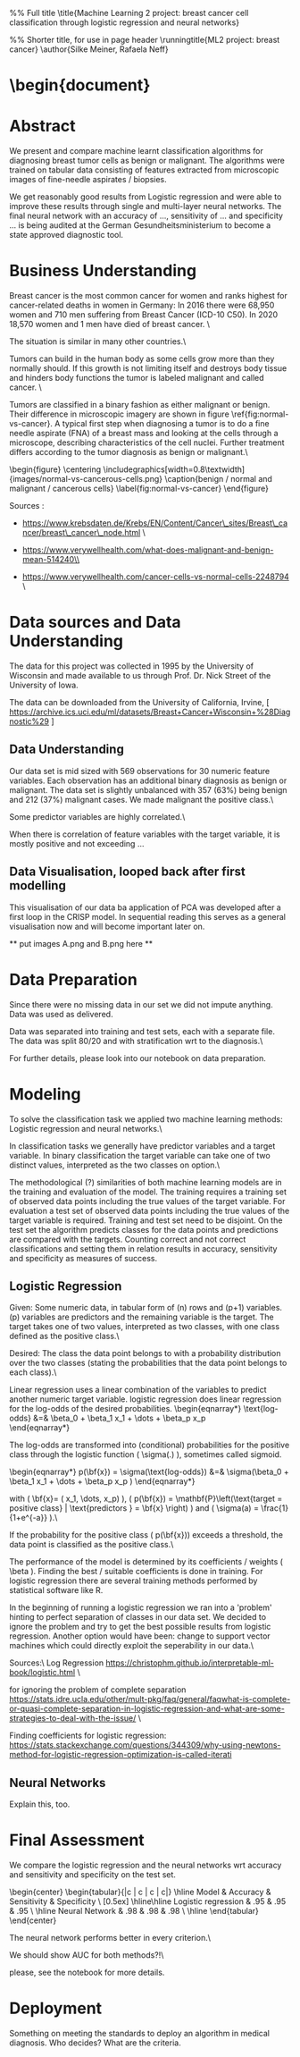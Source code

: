 %% Full title
\title{Machine Learning 2 project: breast cancer cell classification through logistic regression and neural networks}

%% Shorter title, for use in page header
\runningtitle{ML2 project: breast cancer}
\author{Silke Meiner, Rafaela Neff}

# \begin{document}



# Abstract 
We present and compare machine learnt classification algorithms for diagnosing breast tumor cells as benign or malignant. The algorithms were trained on tabular data consisting of features extracted from microscopic images of fine-needle aspirates / biopsies.

We get reasonably good results from Logistic regression and were able to improve these results through single and multi-layer neural networks. The final neural network with an accuracy of ...,  sensitivity of ... and specificity ... is being audited at the German Gesundheitsministerium to become a state approved diagnostic tool.

# Business Understanding

Breast cancer is the most common cancer for women and ranks highest for cancer-related deaths in women in Germany: In 2016 there were 68,950 women and 710 men suffering from Breast Cancer (ICD-10 C50). In 2020 18,570 women and 1 men have died of breast cancer. \\

The situation is similar in many other countries.\\

Tumors can build in the human body as some cells grow more than they normally should. If this growth is not limiting itself and destroys body tissue and hinders body functions the tumor is labeled malignant and called cancer. \\

Tumors are classified in a binary fashion as either malignant or benign. Their difference in microscopic imagery are shown in figure \ref{fig:normal-vs-cancer}.
A typical first step when diagnosing a tumor is to do a fine needle aspirate (FNA) of a breast mass and looking at the cells through a microscope, describing characteristics of the cell nuclei. Further treatment differs according to the tumor diagnosis as benign or malignant.\\

\begin{figure}
    \centering
    \includegraphics[width=0.8\textwidth]{images/normal-vs-cancerous-cells.png}
    \caption{benign / normal and malignant / cancerous  cells}
    \label{fig:normal-vs-cancer}
\end{figure}

Sources : 
* https://www.krebsdaten.de/Krebs/EN/Content/Cancer\_sites/Breast\_cancer/breast\_cancer\_node.html \\

* https://www.verywellhealth.com/what-does-malignant-and-benign-mean-514240\\

* https://www.verywellhealth.com/cancer-cells-vs-normal-cells-2248794 \\


# Data sources and Data Understanding

The data for this project was collected in 1995 by the University of Wisconsin and made available to us through Prof. Dr. Nick Street of the University of Iowa. 

The data can be downloaded from the University of California, Irvine, [ https://archive.ics.uci.edu/ml/datasets/Breast+Cancer+Wisconsin+%28Diagnostic%29 ]

## Data Understanding

Our data set is mid sized with 569 observations for 30 numeric feature variables. Each observation has an additional binary diagnosis as benign or malignant. The data set is slightly unbalanced with 357 (63\%) being benign and 212 (37\%) malignant cases. We made malignant the positive class.\\

Some predictor variables are highly correlated.\\

When there is correlation of feature variables  with the target variable, it is mostly positive and not exceeding ...

## Data Visualisation, looped back after first modelling

This visualisation of our data ba application of PCA  was developed after a first loop in the CRISP model. In sequential reading this serves as a general visualisation now and will become important later on. 

** put images A.png and B.png here **

# Data Preparation

Since there were no missing data in our set we did not impute anything. Data was used as delivered.

Data was separated into training and test sets, each with a separate file. The data was split 80/20 and with stratification wrt to the diagnosis.\\

For further details, please look into our notebook on data preparation.

# Modeling
To solve the classification task we applied two machine learning methods: Logistic regression and neural networks.\\

In classification tasks we generally have predictor variables and a target variable. In binary classification the target variable can take one of two distinct values, interpreted as the two classes on option.\\

The methodological (?) similarities of both machine learning models are in the training and evaluation of the model. The training requires a training set of observed data points including the true values of the target variable. For evaluation a test set of observed  data points including the true values of the target variable is required. Training and test set need to be disjoint. On the test set the algorithm predicts classes for the data points and predictions are compared with the targets. Counting correct and not correct classifications and setting them in relation results in accuracy, sensitivity and specificity as measures of success.

## Logistic Regression

Given: Some numeric data, in tabular form of \(n\) rows and \(p+1\) variables. \(p\) variables are predictors and the remaining variable is the target. The target takes one of two values, interpreted as two classes, with one class defined as the positive class.\\

Desired: The class the data point belongs to with a probability distribution over the two classes (stating the probabilities that the data point belongs to each class).\\

Linear regression uses a linear combination of the variables to predict another numeric target variable. logistic regression does linear regression for the log-odds of the desired probabilities.
\begin{eqnarray*}
\text{log-odds} &=& \beta_0 + \beta_1 x_1 + \dots + \beta_p x_p     
\end{eqnarray*}

The log-odds are transformed into (conditional) probabilities for the positive class through the logistic function \( \sigma(.) \), sometimes called sigmoid.

\begin{eqnarray*}
p(\bf{x}) = \sigma(\text{log-odds}) &=& \sigma(\beta_0 + \beta_1 x_1 + \dots + \beta_p x_p ) 
\end{eqnarray*}

with \( \bf{x}= ( x_1, \dots, x_p) \), \( p(\bf{x}) = \mathbf{P}\left(\text{target = positive class} | \text{predictors } = \bf{x} \right) \) and  \( \sigma(a) = \frac{1}{1+e^{-a}} \).\\

If the probability for the positive class \( p(\bf{x})\) exceeds a threshold, the data point is classified as the positive class.\\

The performance of the model is determined by its coefficients / weights \( \beta \). Finding the best / suitable coefficients is done in training. For logistic regression there are several training methods performed by statistical software like R.

In the beginning of running a logistic regression we ran into a 'problem' hinting to perfect separation of classes in our data set. We decided to ignore the problem and try to get the best possible results from logistic regression. Another option would have been: change to support vector machines which could directly exploit the seperability in our data.\\

Sources:\\
Log Regression https://christophm.github.io/interpretable-ml-book/logistic.html \\

for ignoring the problem of complete separation https://stats.idre.ucla.edu/other/mult-pkg/faq/general/faqwhat-is-complete-or-quasi-complete-separation-in-logistic-regression-and-what-are-some-strategies-to-deal-with-the-issue/ \\

Finding coefficients for logistic regression: https://stats.stackexchange.com/questions/344309/why-using-newtons-method-for-logistic-regression-optimization-is-called-iterati

## Neural Networks
Explain this, too.

# Final Assessment

We compare the logistic regression and the neural networks wrt accuracy and sensitivity and specificity on the test set.

\begin{center}
 \begin{tabular}{|c | c |  c | c|} 
 \hline
 Model & Accuracy & Sensitivity & Specificity \\ [0.5ex] 
 \hline\hline
 Logistic regression & .95 & .95 & .95 \\ 
 \hline
 Neural Network & .98 & .98 & .98 \\
 \hline
\end{tabular}
\end{center}

The neural network performs better in every criterion.\\

We should show AUC for both methods?!\\

please, see the notebook for more details.

# Deployment
Something on meeting the standards to deploy an algorithm in medical diagnosis. Who decides? What are the criteria.